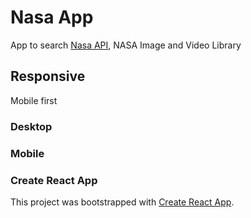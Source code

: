 # Nasa App

App to search [Nasa API](https://api.nasa.gov/?search=https%3A%2F%2Fimages-api.nasa.gov%2Fsearch%3Fq%3D), NASA Image and Video Library 

## Responsive
Mobile first

### Desktop

### Mobile


### Create React App
This project was bootstrapped with [Create React App](https://github.com/facebook/create-react-app).


